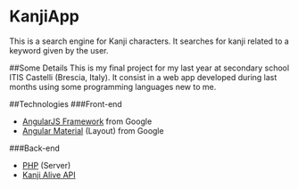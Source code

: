 # KanjiApp
This is a search engine for Kanji characters. It searches for kanji related to a keyword given by the user.

##Some Details
This is my final project for my last year at secondary school ITIS Castelli (Brescia, Italy).
It consist in a web app developed during last months using some programming languages new to me.

##Technologies
###Front-end
- [AngularJS Framework][df1] from Google
- [Angular Material][df2] (Layout) from Google

###Back-end
- [PHP][df3] (Server)
- [Kanji Alive API][df4]

 [df1]: <https://angularjs.org/>
 [df2]: <https://material.angularjs.org/latest>
 [df3]: <http://php.net/>
 [df4]: <https://market.mashape.com/kanjialive/learn-to-read-and-write-japanese-kanji/>
 
